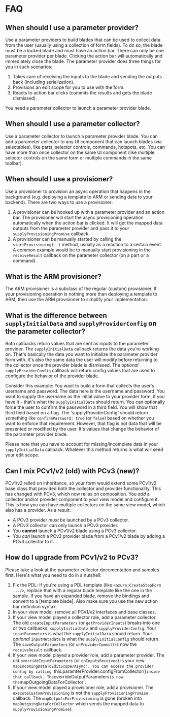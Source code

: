 <properties title="" pageTitle="Parameter Collection FAQ" description="Parameter Collection v3" authors="alshaker" />

# FAQ
## When should I use a parameter provider?
Use a parameter providers to build blades that can be used to collect data from the user (usually using a collection of form fields). To do so, the blade must be a locked blade and must have an action bar. There can only be one parameter provider per blade. Clicking the action bar will automatically and immediately close the blade. The parameter provider does three things for you in such scenarios:
1. Takes care of receiving the inputs to the blade and sending the outputs back (including serialization).
2. Provisions an edit scope for you to use with the form.
3. Reacts to action bar clicks (commits the results and gets the blade dismissed).

You need a parameter collector to launch a parameter provider blade.

## When should I use a parameter collector?
Use a parameter collector to launch a parameter provider blade. You can add a parameter collector to any UI component that can launch blades (via selectables), like parts, selector controls, commands, hotspots, etc. You can have more than once collector on the same UI component (like multiple selector controls on the same form or multiple commands in the same toolbar).

## When should I use a provisioner?
Use a provisioner to provision an async operation that happens in the background (e.g. deploying a template to ARM or sending data to your backend). There are two ways to use a provisioner:
1. A provisioner can be hooked up with a parameter provider and an action bar. The provisioner will start the async provisioning operation automatically when the action bar is clicked. It will get the mapped data outputs from the parameter provider and pass it to your `supplyProvisioningPromise` callback.
2. A provisioner can be manually started by calling the `startProvisioning(..)` method, usually as a reaction to a certain event. A common example would be to manually start provisioning in the `receiveResult` callback on the parameter collector (on a part or a command).

## What is the ARM provisioner?
The ARM provisioner is a subclass of the regular (custom) provisioner. If your provisioning operation is nothing more than deploying a template to ARM, then use the ARM provisioner to simplify your implementation.

## What is the difference between `supplyInitialData` and `supplyProviderConfig` on the parameter collector?
Both callbacks return values that are sent as inputs to the parameter provider. The `supplyInitialData` callback returns the data you're working on. That's basically the data you want to initialize the parameter provider form with. It's also the same data the user will modify before returning to the collector once the provider blade is dismissed. The *optional* `supplyProviderConfig` callback will return config values that are used to configure the behavior of the provider blade.


Consider this example: You want to build a form that collects the user's username and password. The data here is the username and password. You want to supply the username as the initial value to your provider form, if you have it - that's what the `supplyInitialData` should return. You can optionally force the user to confirm the password in a third field. You will show that third field based on a flag. The 'supplyProviderConfig' should return something like `confirmPassword: true` (or `false`) based on whether you want to enforce that requirement. However, that flag is not data that will be presented or modified by the user. It's values that change the behavior of the parameter provider blade.


Please note that you have to account for missing/incomplete data in your `supplyInitialData` callback. Whatever this method returns is what will seed your edit scope.

## Can I mix PCv1/v2 (old) with PCv3 (new)?
PCv1/v2 relied on inheritance, so your form would extend some PCv1/v2 base class that provided both the collector and provider functionality. This has changed with PCv3, which now relies on composition. You *add* a collector and/or provider component to your view model and configure it. This is how you can have multiple collectors on the same view model, which also has a provider. As a result:
* A PCv3 provider *must* be launched by a PCv3 collector.
* A PCv3 collector can only launch a PCv3 provider.
* You **cannot** launch a PCv1/v2 blade using a PCv3 collector.
* You *can* launch a PCv3 provider blade from a PCv1/v2 blade by adding a PCv3 collector to it.

## How do I upgrade from PCv1/v2 to PCv3?
Please take a look at the parameter collector documentation and samples first. Here's what you need to do in a nutshell:
1. Fix the PDL: If you're using a PDL template (like `<azure:CreateStepForm .../>`, replace that with a regular blade template like the one in the sample. If you have an expanded blade, remove the bindings and convert to a [template blade]. Also make sure you use the new action bar definition syntax.
2. In your view model, remove all PCv1/v2 interfaces and base classes.
3. If your view model played a collector role, add a parameter collector. The old `createInputParameters` (or `getProviderInputs`) breaks into one or two callbacks: `supplyInitialData` and `supplyProviderConfig`. Your `inputParameters` is what the `supplyInitialData` should return. Your *optional* `inputMetadata` is what the `supplyInitialConfig` should return. The `saveOutputParameters` (or `onProviderCommit`) is now the `receiveResult` callback.
4. If your view model played a provider role, add a parameter provider. The old `overrideInputParameters` (or `onInputsReceived`) is your new `mapIncomingDataToEditScope/Async'. You can access the provider config by calling `this.paramterProvider.configFromCollector()` inside that callback. The `overrideOutputParameters` is now the `mapOutgoingDataForCollector`.
5. If your view model played a provisioner role, add a provisioner. The `executeCustomProvisioning` is not the `supplyProvisioningPromise` callback. The `mapOutputsForProvisioning` is gone (broken into `mapOutgoingDataForCollector` which sends the mapped data to `supplyProvisioningPromise`).










